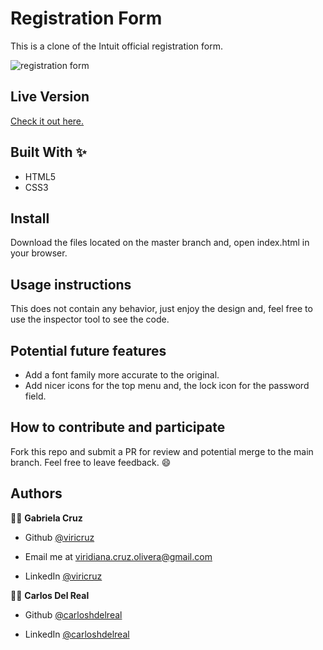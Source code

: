 # Registration Form
This is a clone of the Intuit official registration form.

<p> 
<img src="https://capturefullpage.com/uploads/5ef125bf8000b-converted/github.io.jpg" alt="registration form" />
</p>

## Live Version
[Check it out here.](https://viricruz.github.io/building-forms/)

## Built With ✨

- HTML5
- CSS3

## Install
Download the files located on the master branch and, open index.html in your browser.

## Usage instructions
This does not contain any behavior, just enjoy the design and, feel free to use the inspector tool to see the code.

## Potential future features

- Add a font family more accurate to the original.
- Add nicer icons for the top menu and, the lock icon for the password field.

## How to contribute and participate
Fork this repo and submit a PR for review and potential merge to the main branch. Feel free to leave feedback. :smile:


## Authors

👨‍💻 **Gabriela Cruz**

- Github [@viricruz](https://github.com/ViriCruz/)

- Email me at viridiana.cruz.olivera@gmail.com

- LinkedIn [@viricruz](https://www.linkedin.com/in/viricruz/)

👨‍💻 **Carlos Del Real**

- Github [@carloshdelreal](https://github.com/carloshDelREal)

- LinkedIn [@carloshdelreal](https://www.linkedin.com/in/carloshDelreal/)
